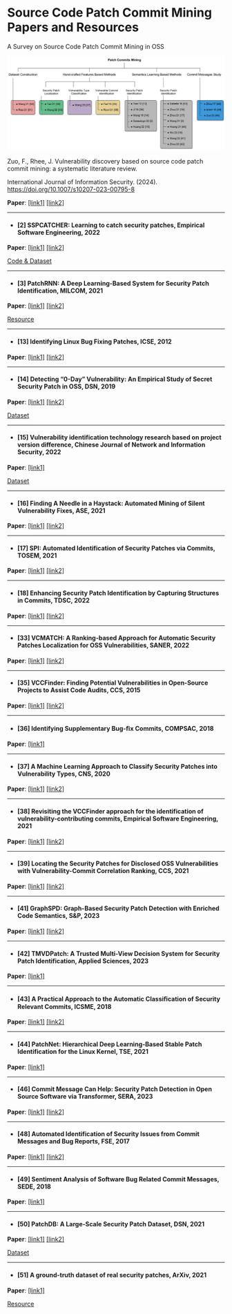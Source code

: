 # Source Code Patch Commit Mining Papers and Resources
A Survey on Source Code Patch Commit Mining in OSS

![Overview](https://github.com/fzuo/Patch-Commits-Study/blob/master/figs/reviewed_papers.png "An overview and taxonomy of the related papers")


Zuo, F., Rhee, J. Vulnerability discovery based on source code patch commit mining: a systematic literature review. 

International Journal of Information Security. (2024). https://doi.org/10.1007/s10207-023-00795-8

**Paper**: [[link1]](https://github.com/fzuo/Patch-Commits-Study/blob/master/papers/patch_commit_mining_review.pdf) [[link2]](https://link.springer.com/article/10.1007/s10207-023-00795-8)

-------------------

- #### [2] SSPCATCHER: Learning to catch security patches, Empirical Software Engineering, 2022

**Paper**: [[link1]](https://jacquesklein2302.github.io/papers/2022-EMSE-Arthur-SSPCatcher.pdf) [[link2]](https://link.springer.com/article/10.1007/s10664-022-10168-9)

[Code & Dataset](https://github.com/vulnCatcher/vulnCatcher)

-------------------

- #### [3] PatchRNN: A Deep Learning-Based System for Security Patch Identification, MILCOM, 2021

**Paper**: [[link1]](https://arxiv.org/abs/2108.03358) [[link2]](https://ieeexplore.ieee.org/document/9652940)

[Resource](https://github.com/shuwang127/PatchRNN-demo)

-------------------

- #### [13] Identifying Linux Bug Fixing Patches, ICSE, 2012

**Paper**: [[link1]](http://www.mysmu.edu/faculty/davidlo/papers/icse12-patch.pdf) [[link2]](https://ieeexplore.ieee.org/document/6227176)

-------------------

- #### [14] Detecting “0-Day” Vulnerability: An Empirical Study of Secret Security Patch in OSS, DSN, 2019

**Paper**: [[link1]](https://csis.gmu.edu/ksun/publications/secretpatch-dsn19.pdf) [[link2]](https://ieeexplore.ieee.org/document/8809499)

[Dataset](https://github.com/SecretPatch/Dataset)

-------------------

- #### [15] Vulnerability identification technology research based on project version difference, Chinese Journal of Network and Information Security, 2022

**Paper**: [[link1]](http://www.infocomm-journal.com/cjnis/article/2022/2096-109X/2096-109X-8-1-00052.shtml)

[Dataset](https://github.com/das-lab/VpatchFinder)

-------------------

- #### [16] Finding A Needle in a Haystack: Automated Mining of Silent Vulnerability Fixes, ASE, 2021

**Paper**: [[link1]](https://ieeexplore.ieee.org/document/9678720) [[link2]](https://xin-xia.github.io/publication/ase211.pdf)

-------------------

- #### [17] SPI: Automated Identification of Security Patches via Commits, TOSEM, 2021

**Paper**: [[link1]](https://arxiv.org/abs/2105.14565) [[link2]](https://dl.acm.org/doi/10.1145/3468854)

-------------------

- #### [18] Enhancing Security Patch Identification by Capturing Structures in Commits, TDSC, 2022

**Paper**: [[link1]](https://arxiv.org/abs/2207.09022) [[link2]](https://ieeexplore.ieee.org/abstract/document/9837949)

-------------------

- #### [33] VCMATCH: A Ranking-based Approach for Automatic Security Patches Localization for OSS Vulnerabilities, SANER, 2022

**Paper**: [[link1]](https://ieeexplore.ieee.org/document/9825908) [[link2]](https://www.computer.org/csdl/proceedings-article/saner/2022/378600a589/1FbT4j32OsM)

-------------------

- #### [35] VCCFinder: Finding Potential Vulnerabilities in Open-Source Projects to Assist Code Audits, CCS, 2015

**Paper**: [[link1]](http://saschafahl.de/static/paper/vccfinder2015.pdf) [[link2]](https://dl.acm.org/doi/10.1145/2810103.2813604)

-------------------

- #### [36] Identifying Supplementary Bug-ﬁx Commits, COMPSAC, 2018

**Paper**: [[link1]](https://ieeexplore.ieee.org/abstract/document/8377655)

-------------------

- #### [37] A Machine Learning Approach to Classify Security Patches into Vulnerability Types, CNS, 2020

**Paper**: [[link1]](https://csis.gmu.edu/ksun/publications/CNS20_PatchByType.pdf) [[link2]](https://ieeexplore.ieee.org/document/9162237)

-------------------

- #### [38] Revisiting the VCCFinder approach for the identification of vulnerability-contributing commits, Empirical Software Engineering, 2021

**Paper**: [[link1]](https://link.springer.com/article/10.1007/s10664-021-09944-w) [[link2]](https://espace2.etsmtl.ca/id/eprint/25872/1/Moha-N-2021-25872.pdf)

-------------------

- #### [39] Locating the Security Patches for Disclosed OSS Vulnerabilities with Vulnerability-Commit Correlation Ranking, CCS, 2021

**Paper**: [[link1]](https://csis.gmu.edu/ksun/publications/Locating%20Patch-CCS21.pdf) [[link2]](https://dl.acm.org/doi/abs/10.1145/3460120.3484593)

-------------------

- #### [41] GraphSPD: Graph-Based Security Patch Detection with Enriched Code Semantics, S&P, 2023

**Paper**: [[link1]](https://csis.gmu.edu/ksun/publications/SP23_GraphSPD.pdf) [[link2]](https://www.computer.org/csdl/proceedings-article/sp/2023/933600a604/1He7Yp9S7ni)

-------------------

- #### [42] TMVDPatch: A Trusted Multi-View Decision System for Security Patch Identification, Applied Sciences, 2023

**Paper**: [[link1]](https://www.mdpi.com/2076-3417/13/6/3938)

-------------------

- #### [43] A Practical Approach to the Automatic Classiﬁcation of Security Relevant Commits, ICSME, 2018

**Paper**: [[link1]](https://info.computer.org/csdl/proceedings-article/icsme/2018/787000a579/17D45VW8bqq) [[link2]](https://ieeexplore.ieee.org/abstract/document/8530068)

-------------------

- #### [44] PatchNet: Hierarchical Deep Learning-Based Stable Patch Identification for the Linux Kernel, TSE, 2021

**Paper**: [[link1]](https://ieeexplore.ieee.org/abstract/document/8896061)

-------------------

- #### [46] Commit Message Can Help: Security Patch Detection in Open Source Software via Transformer, SERA, 2023

**Paper**: [[link1]](https://github.com/fzuo/Patch-Commits-Study/blob/master/papers/Commit_Message_Can_Help.pdf) [[link2]](https://ieeexplore.ieee.org/abstract/document/10197730)

-------------------

- #### [48] Automated Identification of Security Issues from Commit Messages and Bug Reports, FSE, 2017

**Paper**: [[link1]](https://asankhaya.github.io/pdf/automated-identification-of-security-issues-from-commit-messages-and-bug-reports.pdf) [[link2]](https://dl.acm.org/doi/10.1145/3106237.3117771)

-------------------

- #### [49] Sentiment Analysis of Software Bug Related Commit Messages, SEDE, 2018

**Paper**: [[link1]](https://www2.cose.isu.edu/~minhazzibran/resources/MyPapers/SentimentBug_SEDE2018.pdf)

-------------------

- #### [50] PatchDB: A Large-Scale Security Patch Dataset, DSN, 2021

**Paper**: [[link1]](https://ieeexplore.ieee.org/document/9505097) [[link2]](https://csis.gmu.edu/ksun/publications/dsn21_PatchDB.pdf)

[Dataset](https://github.com/SunLab-GMU/PatchDB)

-------------------

- #### [51] A ground-truth dataset of real security patches, ArXiv, 2021

**Paper**: [[link1]](https://arxiv.org/abs/2110.09635)

[Resource](https://github.com/TQRG/security-patches-dataset)


